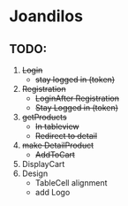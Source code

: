 # JoandiIos

## TODO:

1. ~~Login~~
	* ~~stay logged in (token)~~
2. ~~Registration~~
	* ~~LoginAfter Registration~~
	* ~~Stay Logged in (token)~~
3. ~~getProducts~~
	* ~~In tableview~~
	* ~~Redirect to detail~~
4. ~~make DetailProduct~~
	* ~~AddToCart~~
5. DisplayCart
6. Design
	* TableCell alignment
	* add Logo